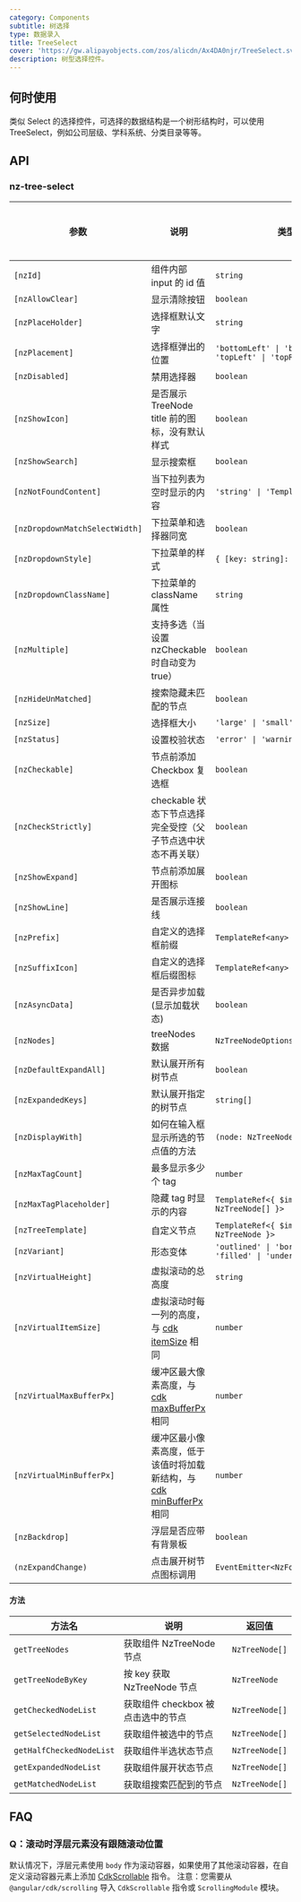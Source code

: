 ```yaml
---
category: Components
subtitle: 树选择
type: 数据录入
title: TreeSelect
cover: 'https://gw.alipayobjects.com/zos/alicdn/Ax4DA0njr/TreeSelect.svg'
description: 树型选择控件。
---
```


## 何时使用

类似 Select 的选择控件，可选择的数据结构是一个树形结构时，可以使用 TreeSelect，例如公司层级、学科系统、分类目录等等。

## API

### nz-tree-select

| 参数                           | 说明                                                                                                                 | 类型                                                       | 默认值                             | 全局配置 | 版本   |
| ------------------------------ | -------------------------------------------------------------------------------------------------------------------- | ---------------------------------------------------------- | ---------------------------------- | -------- | ------ |
| `[nzId]`                       | 组件内部 input 的 id 值                                                                                              | `string`                                                   | -                                  |
| `[nzAllowClear]`               | 显示清除按钮                                                                                                         | `boolean`                                                  | `false`                            |
| `[nzPlaceHolder]`              | 选择框默认文字                                                                                                       | `string`                                                   | -                                  |
| `[nzPlacement]`                | 选择框弹出的位置                                                                                                     | `'bottomLeft' \| 'bottomRight' \| 'topLeft' \| 'topRight'` | `'bottomLeft'`                     |
| `[nzDisabled]`                 | 禁用选择器                                                                                                           | `boolean`                                                  | `false`                            |
| `[nzShowIcon]`                 | 是否展示 TreeNode title 前的图标，没有默认样式                                                                       | `boolean`                                                  | `false`                            | ✅       |
| `[nzShowSearch]`               | 显示搜索框                                                                                                           | `boolean`                                                  | `false`                            |
| `[nzNotFoundContent]`          | 当下拉列表为空时显示的内容                                                                                           | `'string' \| 'TemplateRef<void>'`                          | -                                  |
| `[nzDropdownMatchSelectWidth]` | 下拉菜单和选择器同宽                                                                                                 | `boolean`                                                  | `true`                             | ✅       |
| `[nzDropdownStyle]`            | 下拉菜单的样式                                                                                                       | `{ [key: string]: string; }`                               | -                                  |
| `[nzDropdownClassName]`        | 下拉菜单的 className 属性                                                                                            | `string`                                                   | -                                  |
| `[nzMultiple]`                 | 支持多选（当设置 nzCheckable 时自动变为 true）                                                                       | `boolean`                                                  | `false`                            |
| `[nzHideUnMatched]`            | 搜索隐藏未匹配的节点                                                                                                 | `boolean`                                                  | `false`                            | ✅       |
| `[nzSize]`                     | 选择框大小                                                                                                           | `'large' \| 'small' \| 'default'`                          | `'default'`                        | ✅       |
| `[nzStatus]`                   | 设置校验状态                                                                                                         | `'error' \| 'warning'`                                     | -                                  |          |
| `[nzCheckable]`                | 节点前添加 Checkbox 复选框                                                                                           | `boolean`                                                  | `false`                            |
| `[nzCheckStrictly]`            | checkable 状态下节点选择完全受控（父子节点选中状态不再关联）                                                         | `boolean`                                                  | `false`                            |
| `[nzShowExpand]`               | 节点前添加展开图标                                                                                                   | `boolean`                                                  | `true`                             |          |
| `[nzShowLine]`                 | 是否展示连接线                                                                                                       | `boolean`                                                  | `false`                            |          |
| `[nzPrefix]`                   | 自定义的选择框前缀                                                                                                   | `TemplateRef<any> \| string`                               | -                                  |          |
| `[nzSuffixIcon]`               | 自定义的选择框后缀图标                                                                                               | `TemplateRef<any> \| string`                               | -                                  |          |
| `[nzAsyncData]`                | 是否异步加载(显示加载状态)                                                                                           | `boolean`                                                  | `false`                            |
| `[nzNodes]`                    | treeNodes 数据                                                                                                       | `NzTreeNodeOptions[]`                                      | `[]`                               |
| `[nzDefaultExpandAll]`         | 默认展开所有树节点                                                                                                   | `boolean`                                                  | `false`                            |
| `[nzExpandedKeys]`             | 默认展开指定的树节点                                                                                                 | `string[]`                                                 | -                                  |
| `[nzDisplayWith]`              | 如何在输入框显示所选的节点值的方法                                                                                   | `(node: NzTreeNode) => string`                             | `(node: NzTreeNode) => node.title` |
| `[nzMaxTagCount]`              | 最多显示多少个 tag                                                                                                   | `number`                                                   | -                                  |
| `[nzMaxTagPlaceholder]`        | 隐藏 tag 时显示的内容                                                                                                | `TemplateRef<{ $implicit: NzTreeNode[] }>`                 | -                                  |
| `[nzTreeTemplate]`             | 自定义节点                                                                                                           | `TemplateRef<{ $implicit: NzTreeNode }>`                   | -                                  |
| `[nzVariant]`                  | 形态变体                                                                                                             | `'outlined' \| 'borderless' \| 'filled' \| 'underlined'`   | `'outlined'`                       | ✅       | 20.0.0 |
| `[nzVirtualHeight]`            | 虚拟滚动的总高度                                                                                                     | `string`                                                   | `-`                                |
| `[nzVirtualItemSize]`          | 虚拟滚动时每一列的高度，与 [cdk itemSize](https://material.angular.io/cdk/scrolling/api) 相同                        | `number`                                                   | `28`                               | ✅
| `[nzVirtualMaxBufferPx]`       | 缓冲区最大像素高度，与 [cdk maxBufferPx](https://material.angular.io/cdk/scrolling/api) 相同                         | `number`                                                   | `500`                              |
| `[nzVirtualMinBufferPx]`       | 缓冲区最小像素高度，低于该值时将加载新结构，与 [cdk minBufferPx](https://material.angular.io/cdk/scrolling/api) 相同 | `number`                                                   | `28`                               |
| `[nzBackdrop]`                 | 浮层是否应带有背景板                                                                                                 | `boolean`                                                  | `false`                            |
| `(nzExpandChange)`             | 点击展开树节点图标调用                                                                                               | `EventEmitter<NzFormatEmitEvent>`                          | -                                  |

#### 方法

| 方法名                   | 说明                               | 返回值         |
| ------------------------ | ---------------------------------- | -------------- |
| `getTreeNodes`           | 获取组件 NzTreeNode 节点           | `NzTreeNode[]` |
| `getTreeNodeByKey`       | 按 key 获取 NzTreeNode 节点        | `NzTreeNode`   |
| `getCheckedNodeList`     | 获取组件 checkbox 被点击选中的节点 | `NzTreeNode[]` |
| `getSelectedNodeList`    | 获取组件被选中的节点               | `NzTreeNode[]` |
| `getHalfCheckedNodeList` | 获取组件半选状态节点               | `NzTreeNode[]` |
| `getExpandedNodeList`    | 获取组件展开状态节点               | `NzTreeNode[]` |
| `getMatchedNodeList`     | 获取组搜索匹配到的节点             | `NzTreeNode[]` |

## FAQ

### Q：滚动时浮层元素没有跟随滚动位置

默认情况下，浮层元素使用 `body` 作为滚动容器，如果使用了其他滚动容器，在自定义滚动容器元素上添加 [CdkScrollable](https://material.angular.dev/cdk/scrolling/api#CdkScrollable) 指令。
注意：您需要从 `@angular/cdk/scrolling` 导入 `CdkScrollable` 指令或 `ScrollingModule` 模块。
